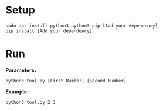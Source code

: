 # Setup

```
sudo apt install python3 python3-pip [Add your dependency]
pip install [Add your dependency]
```

# Run

**Parameters:**
```
python3 tool.py [First Number] [Second Number]
```

**Example:**
```
python3 tool.py 2 3
```